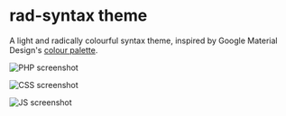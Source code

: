 # rad-syntax theme

A light and radically colourful syntax theme, inspired by Google Material Design's [colour palette](https://www.google.com/design/spec/style/color.html).

![PHP screenshot](http://i.imgur.com/x2BUJlb.png)

![CSS screenshot](http://i.imgur.com/Fx0pvDR.png)

![JS screenshot](http://i.imgur.com/YwW3CeW.png)
